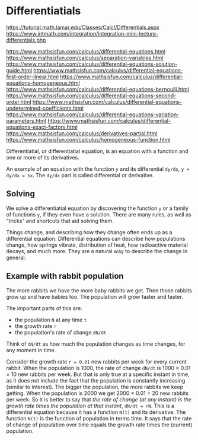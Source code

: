 # Differentiatials

https://tutorial.math.lamar.edu/Classes/CalcI/Differentials.aspx
https://www.intmath.com/integration/integration-mini-lecture-differentials.php

https://www.mathsisfun.com/calculus/differential-equations.html
https://www.mathsisfun.com/calculus/separation-variables.html
https://www.mathsisfun.com/calculus/differential-equations-solution-guide.html
https://www.mathsisfun.com/calculus/differential-equations-first-order-linear.html
https://www.mathsisfun.com/calculus/differential-equations-homogeneous.html
https://www.mathsisfun.com/calculus/differential-equations-bernoulli.html
https://www.mathsisfun.com/calculus/differential-equations-second-order.html
https://www.mathsisfun.com/calculus/differential-equations-undetermined-coefficients.html
https://www.mathsisfun.com/calculus/differential-equations-variation-parameters.html
https://www.mathsisfun.com/calculus/differential-equations-exact-factors.html
https://www.mathsisfun.com/calculus/derivatives-partial.html
https://www.mathsisfun.com/calculus/homogeneous-function.html



Differentiatial, or differentiatial equation, is an equation with a function and one or more of its derivatives.

An example of an equation with the function `y` and its differential `dy/dx`, `y + dy/dx = 5x`. The `dy/dx` part is called differential or derivative.

## Solving

We solve a differentiatial equation by discovering the function `y` or a family of functions `y`, if they even have a solution. There are many rules, as well as "tricks" and shortcuts that aid solving them.

Things change, and describing how they change often ends up as a differential equation. Differential equations can describe how populations change, how springs vibrate, distribution of heat, how radioactive material decays, and much more. They are a natural way to describe the change in general.

## Example with rabbit population

The more rabbits we have the more baby rabbits we get. Then those rabbits grow up and have babies too. The population will grow faster and faster.

The important parts of this are:
- the population `N` at any time `t`
- the growth rate `r`
- the population's rate of change `dN/dt`

Think of `dN/dt` as how much the population changes as time changes, for any moment in time.

Consider the growth rate `r = 0.01` new rabbits per week for every current rabbit. When the population is 1000, the rate of change `dN/dt` is 1000 × 0.01 = 10 new rabbits per week. But that is only true at a specific instant in time, as it does not include the fact that the population is constantly increasing (similar to interest). The bigger the population, the more rabbits we keep getting. When the population is 2000 we get 2000 × 0.01 = 20 new rabbits per week. So it is better to say that *the rate of change (at any instant) is the growth rate times the population at that instant*, `dN/dt = rN`. This is a differential equation because it has a function `N(t)` and its derivative. The function `N(t)` is the function of population in terms time. It says that the rate of change of population over time equals the growth rate times the (current) population.
